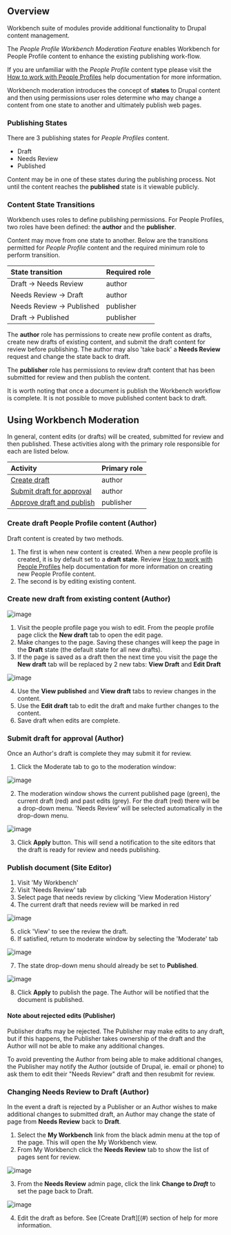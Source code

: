 ## Overview

Workbench suite of modules provide additional functionality to Drupal content management.

The *People Profile Workbench Moderation Feature* enables Workbench for People Profile content to enhance the existing publishing work-flow.

If you are unfamiliar with the *People Profile* content type please visit the [How to work with People Profiles]() help documentation for more information.

Workbench moderation introduces the concept of **states** to Drupal content and then using permissions user roles determine who may change a content from one state to another and ultimately publish web pages.

### Publishing States

There are 3 publishing states for *People Profiles* content.  

- Draft
- Needs Review
- Published

Content may be in one of these states during the publishing process. Not until the content reaches the **published** state is it viewable publicly.

### Content State Transitions

Workbench uses roles to define publishing permissions. For People Profiles, two roles have been defined: the **author** and the **publisher**.

Content may move from one state to another. Below are the transitions permitted for *People Profile* content and the required minimum role to perform transition.

| State transition                                  | Required role |   
|:-------------------------------------- |:------------- | 
| Draft &rightarrow; Needs Review        | author          |
| Needs Review &rightarrow; Draft        | author          |
| Needs Review &rightarrow; Published | publisher      |
| Draft &rightarrow; Published              | publisher      |

The **author** role has permissions to create new profile content as drafts, create new drafts of existing content, and submit the draft content for review before publishing.  The author may also 'take back' a **Needs Review** request and change the state back to draft.

The **publisher** role has permissions to review draft content that has been submitted for review and then publish the content.

It is worth noting that once a document is publish the Workbench workflow is complete. It is not possible to move published content back to draft.

## Using Workbench Moderation

In general, content edits (or drafts) will be created, submitted for review and then published. These activities along with the primary role responsible for each are listed below.

| Activity                                  | Primary role |   
|:------------------------------ |:------------ | 
| [Create draft](#)                      | author        |
| [Submit draft for approval](#)  | author        |
| [Approve draft and publish](#) | publisher    |

### Create draft People Profile content (Author)

Draft content is created by two methods. 

1. The first is when new content is created. When a new people profile is created, it is by default set to a **draft state**.  Review [How to work with People Profiles]() help documentation for more information on creating new People Profile content.
2. The second is by editing existing content.

### Create new draft from existing content (Author)

![image](../images/workbenchModeratingPeopleProfiles-NewDraft.png)
1. Visit the people profile page you wish to edit. From the people profile page click the **New draft** tab to open the edit page.
2. Make changes to the page. Saving these changes will keep the page in the **Draft** state (the default state for all new drafts).
3. If the page is saved as a draft then the next time you visit the page the **New draft** tab will be replaced by 2 new tabs: **View Draft** and **Edit Draft**

![image](../images/workbenchModeratingPeopleProfiles-EditDraft.png)

4. Use the **View published** and **View draft** tabs to review changes in the content.
5. Use the **Edit draft** tab to edit the draft and make further changes to the content.
6. Save draft when edits are complete.

### Submit draft for approval (Author)

Once an Author's draft is complete they may submit it for review.

1. Click the Moderate tab to go to the moderation window:

![image](../images/workbenchModeratingPeopleProfiles-Moderate.png)

2. The moderation window shows the current published page (green), the current draft  (red) and past edits (grey).  For the draft (red) there will be a drop-down menu.  'Needs Review' will be selected automatically in the drop-down menu.

![image](../images/workbenchModeratingPeopleProfiles-NeedsReview.png)

3. Click **Apply** button. This will send a notification to the site editors that the draft is ready for review and needs publishing.


### Publish document (Site Editor)

1. Visit 'My Workbench'
2. Visit 'Needs Review' tab
3. Select page that needs review by clicking 'View Moderation History'
4. The current draft that needs review will be marked in red

![image](../images/workbenchModeratingPeopleProfiles-Published.png)

5. click 'View' to see the review the draft.
6. If satisfied, return to moderate window by selecting the 'Moderate' tab

![image](../images/workbenchModeratingPeopleProfiles-Moderate2.png)

7. The state drop-down menu should already be set to **Published**.

![image](../images/workbenchModeratingPeopleProfiles-Published2.png) 

8. Click **Apply** to publish the page. The Author will be notified that the document is published.

#### Note about rejected edits (Publisher)

Publisher drafts may be rejected. The Publisher may make edits to any draft, but if this happens, the Publisher takes ownership of the draft and the Author will not be able to make any additional changes.

To avoid preventing the Author from being able to make additional changes, the Publisher may notify the Author (outside of Drupal, ie. email or phone) to ask them to edit their "Needs Review" draft and then resubmit for review.

### Changing Needs Review to Draft (Author)

In the event a draft is rejected by a Publisher or an Author wishes to make additional changes to submitted draft, an Author may change the state of page from **Needs Review** back to **Draft**.

1. Select the **My Workbench** link from the black admin menu at the top of the page. This will open the My Workbench view.
2. From My Workbench click the **Needs Review** tab to show the list of pages sent for review.

![image](../images/workbenchModeratingPeopleProfiles-NeedsReview2.png)

3. From the **Needs Review** admin page, click the link **Change to _Draft_** to set the page back to Draft.

![image](../images/workbenchModeratingPeopleProfiles-ChangetoDraft.png)

4. Edit the draft as before. See [Create Draft][(#) section of help for more information.

